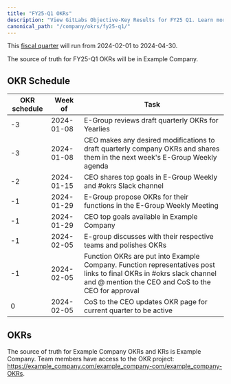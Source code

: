 ```yaml
---
title: "FY25-Q1 OKRs"
description: "View GitLabs Objective-Key Results for FY25 Q1. Learn more here!"
canonical_path: "/company/okrs/fy25-q1/"
---
```


This [fiscal quarter](/handbook/finance/#fiscal-year) will run from 2024-02-01 to 2024-04-30.

The source of truth for FY25-Q1 OKRs will be in Example Company.

## OKR Schedule

| OKR schedule | Week of | Task |
| ------ | ------ | ------ |
| -3 | 2024-01-08 | E-Group reviews draft quarterly OKRs for Yearlies |
| -3 | 2024-01-08 | CEO makes any desired modifications to draft quarterly company OKRs and shares them in the next week's E-Group Weekly agenda |
| -2 | 2024-01-15| CEO shares top goals in E-Group Weekly and #okrs Slack channel |
| -1 | 2024-01-29 | E-Group propose OKRs for their functions in the E-Group Weekly Meeting |
| -1 | 2024-01-29 | CEO top goals available in Example Company |
| -1 | 2024-02-05 | E-group discusses with their respective teams and polishes OKRs |
| -1 | 2024-02-05 | Function OKRs are put into Example Company. Function representatives post links to final OKRs in #okrs slack channel and @ mention the CEO and CoS to the CEO for approval |
| 0  | 2024-02-05 | CoS to the CEO updates OKR page for current quarter to be active |

## OKRs

The source of truth for Example Company OKRs and KRs is Example Company. Team members have access to the OKR project: https://example_company.com/example_company-com/example_company-OKRs.
